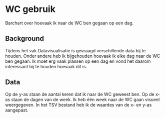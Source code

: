# WC gebruik
Barchart over hoevaak ik naar de WC ben gegaan op een dag.

## Background
Tijdens het vak Datavisualisatie is gevraagd verschillende data bij te houden. Onder andere heb ik bijgehouden hoevaak ik elke dag naar de WC ben gegaan. Ik moet erg vaak plassen op een dag en vond het daarom interessant bij te houden hoevaak dit is.

## Data
Op de y-as staan de aantal keren dat ik naar de WC geweest ben. Op de x-as staan de dagen van de week. Ik heb één week naar de WC gaan visueel weergegeven. In het TSV bestand heb ik de waardes van de x- en y-as aangepast.
